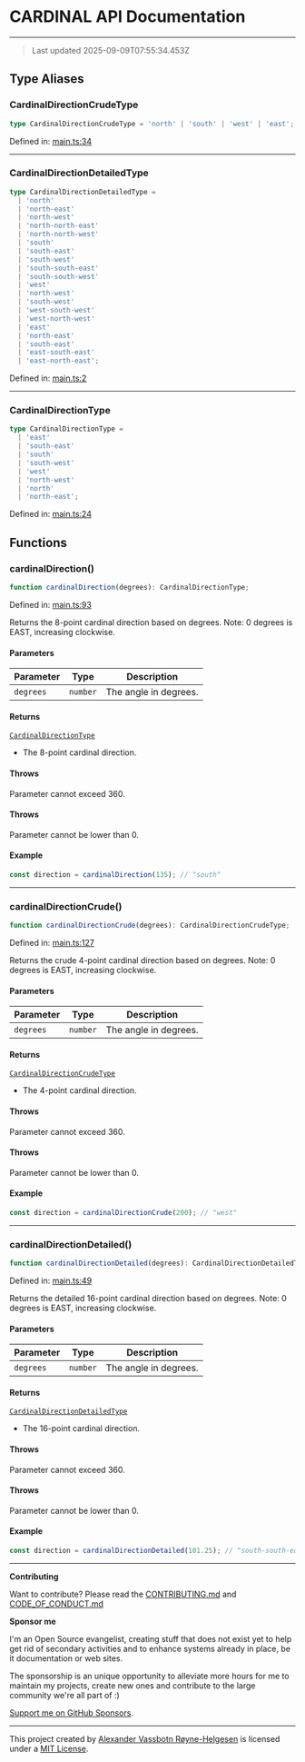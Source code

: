 # CARDINAL API Documentation

---

> Last updated 2025-09-09T07:55:34.453Z

## Type Aliases

### CardinalDirectionCrudeType

```ts
type CardinalDirectionCrudeType = 'north' | 'south' | 'west' | 'east';
```

Defined in: [main.ts:34](https://github.com/phun-ky/cardinal/blob/main/src/main.ts#L34)

---

### CardinalDirectionDetailedType

```ts
type CardinalDirectionDetailedType =
  | 'north'
  | 'north-east'
  | 'north-west'
  | 'north-north-east'
  | 'north-north-west'
  | 'south'
  | 'south-east'
  | 'south-west'
  | 'south-south-east'
  | 'south-south-west'
  | 'west'
  | 'north-west'
  | 'south-west'
  | 'west-south-west'
  | 'west-north-west'
  | 'east'
  | 'north-east'
  | 'south-east'
  | 'east-south-east'
  | 'east-north-east';
```

Defined in: [main.ts:2](https://github.com/phun-ky/cardinal/blob/main/src/main.ts#L2)

---

### CardinalDirectionType

```ts
type CardinalDirectionType =
  | 'east'
  | 'south-east'
  | 'south'
  | 'south-west'
  | 'west'
  | 'north-west'
  | 'north'
  | 'north-east';
```

Defined in: [main.ts:24](https://github.com/phun-ky/cardinal/blob/main/src/main.ts#L24)

## Functions

### cardinalDirection()

```ts
function cardinalDirection(degrees): CardinalDirectionType;
```

Defined in: [main.ts:93](https://github.com/phun-ky/cardinal/blob/main/src/main.ts#L93)

Returns the 8-point cardinal direction based on degrees.
Note: 0 degrees is EAST, increasing clockwise.

#### Parameters

| Parameter | Type     | Description           |
| --------- | -------- | --------------------- |
| `degrees` | `number` | The angle in degrees. |

#### Returns

[`CardinalDirectionType`](#cardinaldirectiontype)

- The 8-point cardinal direction.

#### Throws

Parameter cannot exceed 360.

#### Throws

Parameter cannot be lower than 0.

#### Example

```ts
const direction = cardinalDirection(135); // "south"
```

---

### cardinalDirectionCrude()

```ts
function cardinalDirectionCrude(degrees): CardinalDirectionCrudeType;
```

Defined in: [main.ts:127](https://github.com/phun-ky/cardinal/blob/main/src/main.ts#L127)

Returns the crude 4-point cardinal direction based on degrees.
Note: 0 degrees is EAST, increasing clockwise.

#### Parameters

| Parameter | Type     | Description           |
| --------- | -------- | --------------------- |
| `degrees` | `number` | The angle in degrees. |

#### Returns

[`CardinalDirectionCrudeType`](#cardinaldirectioncrudetype)

- The 4-point cardinal direction.

#### Throws

Parameter cannot exceed 360.

#### Throws

Parameter cannot be lower than 0.

#### Example

```ts
const direction = cardinalDirectionCrude(200); // "west"
```

---

### cardinalDirectionDetailed()

```ts
function cardinalDirectionDetailed(degrees): CardinalDirectionDetailedType;
```

Defined in: [main.ts:49](https://github.com/phun-ky/cardinal/blob/main/src/main.ts#L49)

Returns the detailed 16-point cardinal direction based on degrees.
Note: 0 degrees is EAST, increasing clockwise.

#### Parameters

| Parameter | Type     | Description           |
| --------- | -------- | --------------------- |
| `degrees` | `number` | The angle in degrees. |

#### Returns

[`CardinalDirectionDetailedType`](#cardinaldirectiondetailedtype)

- The 16-point cardinal direction.

#### Throws

Parameter cannot exceed 360.

#### Throws

Parameter cannot be lower than 0.

#### Example

```ts
const direction = cardinalDirectionDetailed(101.25); // "south-south-east"
```

---

**Contributing**

Want to contribute? Please read the [CONTRIBUTING.md](https://github.com/phun-ky/cardinal/blob/main/CONTRIBUTING.md) and [CODE_OF_CONDUCT.md](https://github.com/phun-ky/cardinal/blob/main/CODE_OF_CONDUCT.md)

**Sponsor me**

I'm an Open Source evangelist, creating stuff that does not exist yet to help get rid of secondary activities and to enhance systems already in place, be it documentation or web sites.

The sponsorship is an unique opportunity to alleviate more hours for me to maintain my projects, create new ones and contribute to the large community we're all part of :)

[Support me on GitHub Sponsors](https://github.com/sponsors/phun-ky).

---

This project created by [Alexander Vassbotn Røyne-Helgesen](http://phun-ky.net) is licensed under a [MIT License](https://choosealicense.com/licenses/mit/).
